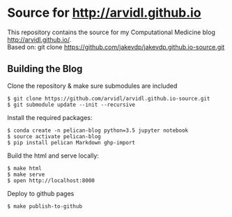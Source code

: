 # Source for http://arvidl.github.io
This repository contains the source for my Computational Medicine blog http://arvidl.github.io/. <br>
Based on: git clone https://github.com/jakevdp/jakevdp.github.io-source.git

## Building the Blog

Clone the repository & make sure submodules are included

```
$ git clone https://github.com/arvidl/arvidl.github.io-source.git
$ git submodule update --init --recursive
```

Install the required packages:

```
$ conda create -n pelican-blog python=3.5 jupyter notebook
$ source activate pelican-blog
$ pip install pelican Markdown ghp-import
```

Build the html and serve locally:

```
$ make html
$ make serve
$ open http://localhost:8000
```

Deploy to github pages

```
$ make publish-to-github
```
